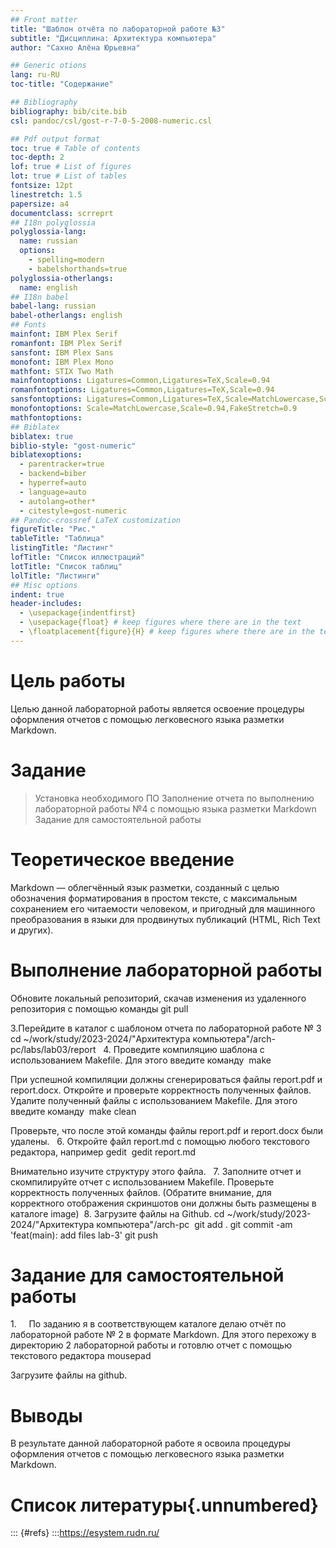 ```yaml
---
## Front matter
title: "Шаблон отчёта по лабораторной работе №3"
subtitle: "Дисциплина: Архитектура компьютера"
author: "Сахно Алёна Юрьевна"

## Generic otions
lang: ru-RU
toc-title: "Содержание"

## Bibliography
bibliography: bib/cite.bib
csl: pandoc/csl/gost-r-7-0-5-2008-numeric.csl

## Pdf output format
toc: true # Table of contents
toc-depth: 2
lof: true # List of figures
lot: true # List of tables
fontsize: 12pt
linestretch: 1.5
papersize: a4
documentclass: scrreprt
## I18n polyglossia
polyglossia-lang:
  name: russian
  options:
	- spelling=modern
	- babelshorthands=true
polyglossia-otherlangs:
  name: english
## I18n babel
babel-lang: russian
babel-otherlangs: english
## Fonts
mainfont: IBM Plex Serif
romanfont: IBM Plex Serif
sansfont: IBM Plex Sans
monofont: IBM Plex Mono
mathfont: STIX Two Math
mainfontoptions: Ligatures=Common,Ligatures=TeX,Scale=0.94
romanfontoptions: Ligatures=Common,Ligatures=TeX,Scale=0.94
sansfontoptions: Ligatures=Common,Ligatures=TeX,Scale=MatchLowercase,Scale=0.94
monofontoptions: Scale=MatchLowercase,Scale=0.94,FakeStretch=0.9
mathfontoptions:
## Biblatex
biblatex: true
biblio-style: "gost-numeric"
biblatexoptions:
  - parentracker=true
  - backend=biber
  - hyperref=auto
  - language=auto
  - autolang=other*
  - citestyle=gost-numeric
## Pandoc-crossref LaTeX customization
figureTitle: "Рис."
tableTitle: "Таблица"
listingTitle: "Листинг"
lofTitle: "Список иллюстраций"
lotTitle: "Список таблиц"
lolTitle: "Листинги"
## Misc options
indent: true
header-includes:
  - \usepackage{indentfirst}
  - \usepackage{float} # keep figures where there are in the text
  - \floatplacement{figure}{H} # keep figures where there are in the text
---
```


# Цель работы
Целью данной лабораторной работы является освоение процедуры оформления отчетов с помощью легковесного языка разметки Markdown.

# Задание
> Установка необходимого ПО
> Заполнение отчета по выполнению лабораторной работы №4 с помощью языка разметки Markdown
> Задание для самостоятельной работы
# Теоретическое введение

Markdown — облегчённый язык разметки, созданный с целью обозначения форматирования в простом тексте, с максимальным сохранением его читаемости человеком, и пригодный для машинного преобразования в языки для продвинутых публикаций (HTML, Rich Text и других).
# Выполнение лабораторной работы

Обновите локальный репозиторий, скачав изменения из удаленного репозитория с помощью команды 
git pull 


3.Перейдите в каталог с шаблоном отчета по лабораторной работе № 3 
cd ~/work/study/2023-2024/"Архитектура компьютера"/arch-pc/labs/lab03/report 
 
4. Проведите компиляцию шаблона с использованием Makefile. Для этого введите команду
 make 

При успешной компиляции должны сгенерироваться файлы report.pdf и report.docx. Откройте и проверьте корректность полученных файлов. 
 
Удалите полученный файлы с использованием Makefile. Для этого введите команду
 make clean 

Проверьте, что после этой команды файлы report.pdf и report.docx были удалены. 
 
6. Откройте файл report.md c помощью любого текстового редактора, например gedit
 gedit report.md 

Внимательно изучите структуру этого файла.
 
7. Заполните отчет и скомпилируйте отчет с использованием Makefile. Проверьте корректность полученных файлов. (Обратите внимание, для корректного отображения скриншотов они должны быть размещены в каталоге image)
 8. Загрузите файлы на Github. 
cd ~/work/study/2023-2024/"Архитектура компьютера"/arch-pc
 git add . 
git commit -am 'feat(main): add files lab-3' 
git push
# Задание для самостоятельной работы
1.     По заданию я в соответствующем каталоге делаю отчёт по лабораторной работе № 2 в формате Markdown. Для этого перехожу в директорию 2 лабораторной работы и готовлю отчет с помощью текстового редактора mousepad

Загрузите файлы на github.



# Выводы
В результате данной лабораторной работе я освоила процедуры оформления отчетов с помощью легковесного языка разметки Markdown.


# Список литературы{.unnumbered}

::: {#refs}
:::https://esystem.rudn.ru/

